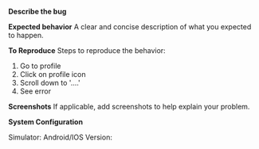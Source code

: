 **Describe the bug**


**Expected behavior**
A clear and concise description of what you expected to happen. 

**To Reproduce**
Steps to reproduce the behavior:
1. Go to profile
2. Click on profile icon
3. Scroll down to '....'
4. See error


**Screenshots**
If applicable, add screenshots to help explain your problem.

**System Configuration**

Simulator: Android/IOS
Version:

